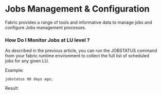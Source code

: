 # Jobs Management & Configuration

Fabric provides a range of tools and informative data to manage jobs and configure Jobs management processes.

### How Do I Monitor Jobs at LU level ?

As described in the previous article, you can run the JOBSTATUS command from your fabric runtime environment to collect the full list of scheduled jobs for any given LU.

Example:

```jobstatus 90 days ago;```

Result:







